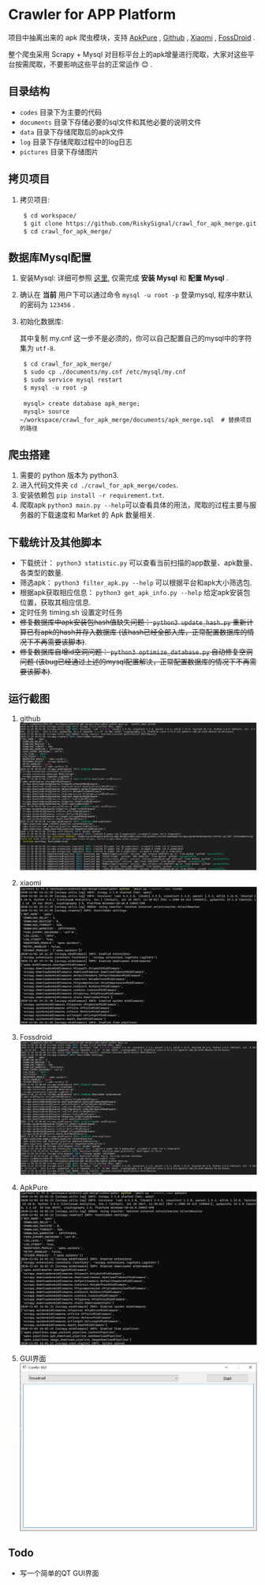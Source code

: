 # Crawler for APP Platform

项目中抽离出来的 apk 爬虫模块，支持 [ApkPure](https://apkpure.com/) , [Github](https://github.com/search?q=apk&type=commits) , [Xiaomi](https://app.mi.com/) , [FossDroid](https://fossdroid.com/) .
 
整个爬虫采用 Scrapy + Mysql 对目标平台上的apk增量进行爬取，大家对这些平台按需爬取，不要影响这些平台的正常运作 :blush: .


## 目录结构

- `codes` 目录下为主要的代码
- `documents` 目录下存储必要的sql文件和其他必要的说明文件
- `data` 目录下存储爬取后的apk文件
- `log` 目录下存储爬取过程中的log日志
- `pictures` 目录下存储图片

## 拷贝项目

1. 拷贝项目: 

        $ cd workspace/
        $ git clone https://github.com/RiskySignal/crawl_for_apk_merge.git
        $ cd crawl_for_apk_merge/

## 数据库Mysql配置

1. 安装Mysql: 详细可参照 [这里](https://wangxin1248.github.io/linux/2018/07/ubuntu18.04-install-mysqlserver.html), 仅需完成 **安装 Mysql** 和 **配置 Mysql** .
2. 确认在 **当前** 用户下可以通过命令 `mysql -u root -p` 登录mysql, 程序中默认的密码为 `123456` .
3. 初始化数据库: 
    
    其中复制 my.cnf 这一步不是必须的，你可以自己配置自己的mysql中的字符集为 `utf-8`.

        $ cd crawl_for_apk_merge/
        $ sudo cp ./documents/my.cnf /etc/mysql/my.cnf
        $ sudo service mysql restart
        $ mysql -u root -p
        
        mysql> create database apk_merge;
        mysql> source ~/workspace/crawl_for_apk_merge/documents/apk_merge.sql  # 替换项目的路径

## 爬虫搭建

1. 需要的 python 版本为 python3.
2. 进入代码文件夹 `cd ./crawl_for_apk_merge/codes`.
3. 安装依赖包 `pip install -r requirement.txt`.
4. 爬取apk `python3 main.py --help`可以查看具体的用法，爬取的过程主要与服务器的下载速度和 Market 的 Apk 数量相关.

## 下载统计及其他脚本

- 下载统计： `python3 statistic.py` 可以查看当前扫描的app数量、apk数量、各类型的数量.
- 筛选apk： `python3 filter_apk.py --help` 可以根据平台和apk大小筛选包.
- 根据apk获取相应信息： `python3 get_apk_info.py --help` 给定apk安装包位置，获取其相应信息.
- 定时任务 timing.sh 设置定时任务
- ~~修复数据库中apk安装包hash值缺失问题： `python3 update_hash.py`  重新计算已有apk的hash并存入数据库 (该hash已经全部入库，正常配置数据库的情况下不再需要该脚本)~~.
- ~~修复数据库自增id空洞问题： `python3 optimize_database.py` 自动修复空洞问题 (该bug已经通过上述的mysql配置解决，正常配置数据库的情况下不再需要该脚本)~~.

## 运行截图

1. github
    ![github](./pictures/github.png)

2. xiaomi
    ![xiaomi](./pictures/xiaomi.png)

3. Fossdroid
    ![fossdroid](./pictures/fossdroid.png)

4. ApkPure
    ![apkpure](./pictures/apkpure.png)

5. GUI界面
    ![gui](./pictures/gui.png)

## Todo
- 写一个简单的QT GUI界面
